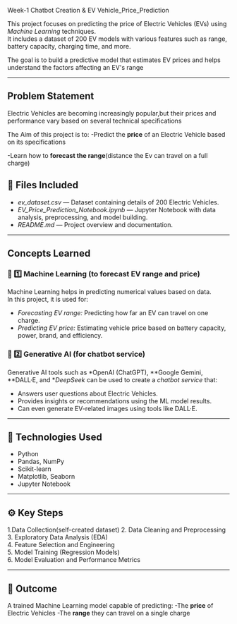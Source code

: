 Week-1 Chatbot Creation & EV Vehicle_Price_Prediction

This project focuses on predicting the price of Electric Vehicles (EVs) using *Machine Learning* techniques.  
It includes a dataset of 200 EV models with various features such as range, battery capacity, charging time, and more.  

The goal is to build a predictive model that estimates EV prices and helps understand the factors affecting an EV's range  

---
## Problem Statement
Electric Vehicles are becoming increasingly popular,but their prices and performance vary based on several technical specifications

The Aim of this project is to:
-Predict the **price** of an Electric Vehicle based on its specifications

-Learn how to **forecast the range**(distance the Ev can travel on a full charge)

## 📂 Files Included  
- *ev_dataset.csv* — Dataset containing details of 200 Electric Vehicles.  
- *EV_Price_Prediction_Notebook.ipynb* — Jupyter Notebook with data analysis, preprocessing, and model building.  
- *README.md* — Project overview and documentation.  

---
## Concepts Learned
### 🔹 1️⃣ Machine Learning (to forecast EV range and price)
Machine Learning helps in predicting numerical values based on data.  
In this project, it is used for:
- *Forecasting EV range:* Predicting how far an EV can travel on one charge.  
- *Predicting EV price:* Estimating vehicle price based on battery capacity, power, brand, and efficiency.

### 🔹 2️⃣ Generative AI (for chatbot service)
Generative AI tools such as *OpenAI (ChatGPT), **Google Gemini, **DALL·E, and **DeepSeek* can be used to create a *chatbot service* that:
- Answers user questions about Electric Vehicles.  
- Provides insights or recommendations using the ML model results.  
- Can even generate EV-related images using tools like DALL·E.
---
## 🧠 Technologies Used  
- Python  
- Pandas, NumPy  
- Scikit-learn  
- Matplotlib, Seaborn  
- Jupyter Notebook  

---

## ⚙️ Key Steps
1.Data Collection(self-created dataset)
2. Data Cleaning and Preprocessing  
3. Exploratory Data Analysis (EDA)  
4. Feature Selection and Engineering  
5. Model Training (Regression Models)  
6. Model Evaluation and Performance Metrics  

---

## 🎯 Outcome  
A trained Machine Learning model capable of predicting:
-The **price** of Electric Vehicles
-The **range** they can travel on a single charge

